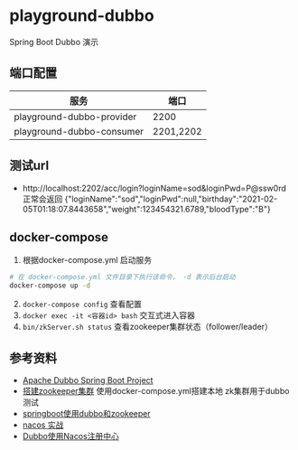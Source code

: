 # playground-dubbo

Spring Boot Dubbo 演示

## 端口配置

服务                          | 端口
-----------------------------|------
playground-dubbo-provider    | 2200
playground-dubbo-consumer    | 2201,2202

## 测试url

- http://localhost:2202/acc/login?loginName=sod&loginPwd=P@ssw0rd 正常会返回 {"loginName":"sod","loginPwd":null,"birthday":"2021-02-05T01:18:07.8443658","weight":123454321.6789,"bloodType":"B"}

## docker-compose

1. 根据docker-compose.yml 启动服务
```bash
# 在 docker-compose.yml 文件目录下执行该命令， -d 表示后台启动
docker-compose up -d
```
2. `docker-compose config` 查看配置
3. `docker exec -it <容器id> bash` 交互式进入容器
4. `bin/zkServer.sh status` 查看zookeeper集群状态（follower/leader）

## 参考资料

- [Apache Dubbo Spring Boot Project](https://github.com/apache/dubbo-spring-boot-project)
- [搭建zookeeper集群](https://www.cnblogs.com/yloved/p/11881128.html) 使用docker-compose.yml搭建本地  zk集群用于dubbo测试
- [springboot使用dubbo和zookeeper](https://www.cnblogs.com/yloved/p/11881151.html)
- [nacos 实战](https://www.cnblogs.com/crazymakercircle/p/14231815.html)
- [Dubbo使用Nacos注册中心](https://blog.csdn.net/u011618818/article/details/106077989)